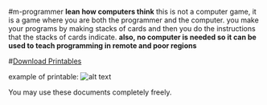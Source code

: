 #m-programmer
**lean how computers think**
this is not a computer game, it is a game where you are both the programmer and the computer.  you make your programs by making stacks of cards and then you do the instructions that the stacks of cards indicate.
**also, no computer is needed so it can be used to teach programming in remote and poor regions**

#[Download Printables](https://github.com/amigojapan/m-programmer/blob/master/printouts/printables_PDFs.zip?raw=true)

example of printable: 
![alt text](http://i.imgur.com/3YfjtR2.png "Logo Title Text 1")

You may use these documents completely freely.

